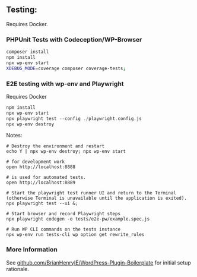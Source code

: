 
## Testing:

Requires Docker.

### PHPUnit Tests with Codeception/WP-Browser


```bash
composer install
npm install
npx wp-env start
XDEBUG_MODE=coverage composer coverage-tests; 
```

### E2E testing with wp-env and Playwright

Requires Docker

```php
npm install
npx wp-env start
npx playwright test --config ./playwright.config.js
npx wp-env destroy
```

Notes:

```
# Destroy the environment and restart
echo Y | npx wp-env destroy; npx wp-env start

# for development work
open http://localhost:8888

# is used for automated tests.
open http://localhost:8889

# Start the playwright test runner UI and return to the Terminal (otherwise Terminal is unavailable until the application is exited).
npx playwright test --ui &;

# Start browser and record Playwright steps
npx playwright codegen -o tests/e2e-pw/example.spec.js

# Run WP CLI commands on the tests instance
npx wp-env run tests-cli wp option get rewrite_rules
```

### More Information

See [github.com/BrianHenryIE/WordPress-Plugin-Boilerplate](https://github.com/BrianHenryIE/WordPress-Plugin-Boilerplate) for initial setup rationale. 
